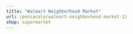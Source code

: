 ```yaml
---
title: "Walmart Neighborhood Market"
url: /pensacola/walmart-neighborhood-market-2/
shop: supermarket
---
```

